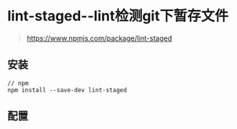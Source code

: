 # lint-staged--lint检测git下暂存文件

> https://www.npmjs.com/package/lint-staged

## 安装

```
// npm
npm install --save-dev lint-staged
```

## 配置

```

```